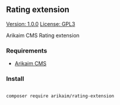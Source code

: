 ## Rating extension
[Version: 1.0.0](https://img.shields.io/github/release/arikaim/rating-extension.svg)
[License: GPL3](https://img.shields.io/badge/License-GPLv3-blue.svg)


Arikaim CMS Rating extension


### Requirements 
  * [Arikaim CMS](https://github.com/arikaim/arikaim)
  
  
### Install
```bash

composer require arikaim/rating-extension

```
